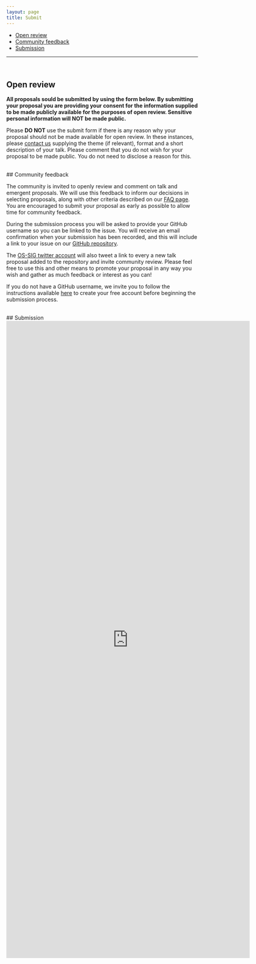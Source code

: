 ```yaml
---
layout: page
title: Submit
---
```


- [Open review](#review)
- [Community feedback](#feedback)
- [Submission](#submission)

---

<div id="review"></div>
<br>

## Open review

**All proposals sould be submitted by using the form below. By submitting your proposal you are providing your consent for the information supplied to be made publicly available for the purposes of open review.
Sensitive personal information will NOT be made public.**

Please **DO NOT** use the submit form if there is any reason why your proposal should not be made available for open review.
In these instances, please [contact us](/contact.md/) supplying the theme (if relevant), format and a short description of your talk.
Please comment that you do not wish for your proposal to be made public.
You do not need to disclose a reason for this.


<div id="feedback"></div>
<br>
## Community feedback

The community is invited to openly review and comment on talk and emergent proposals.
We will use this feedback to inform our decisions in selecting proposals,
along with other criteria described on our [FAQ page](/faq.md).
You are encouraged to submit your proposal as early as possible to allow time for community feedback.

During the submission process you will be asked to provide your GitHub username so you can be linked to the issue.
You will receive an email confirmation when your submission has been recorded, and this will include a link to your issue on our [GitHub repository](https://github.com/ohbm/osr2021/issues).

The [OS-SIG twitter account](https://twitter.com/ohbmopen) will also tweet a link to every a new talk proposal added to the repository and invite community review.
Please feel free to use this and other means to promote your proposal in any way you wish and gather as much feedback or interest as you can!

If you do not have a GitHub username, we invite you to follow the instructions available [here](https://github.com/join) to create your free account before beginning the submission process.

<div id="submission"></div>
<br>
## Submission

<iframe src="https://docs.google.com/forms/d/e/1FAIpQLSdP3xY-mBxB-xqOVmszdVcIICpccRhs9c8uyx6cR9VUyzZc7w/viewform?embedded=true" width="640" height="1673" frameborder="0" marginheight="0" marginwidth="0">Cargando…</iframe>

<br>

